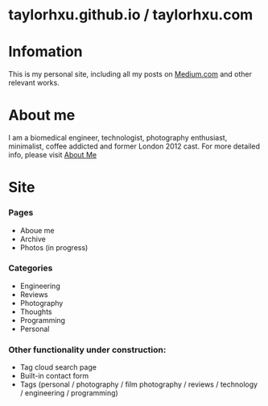 taylorhxu.github.io / taylorhxu.com
===================
# Infomation
This is my personal site, including all my posts on [Medium.com](https://medium.com/@taylorhxu) and other relevant works.

# About me
I am a biomedical engineer, technologist, photography enthusiast, minimalist, coffee addicted and former London 2012 cast. For more detailed info, please visit [About Me](http://taylorhxu.com/about)

# Site
### Pages
- Aboue me
- Archive
- Photos (in progress)

### Categories 
- Engineering
- Reviews
- Photography
- Thoughts
- Programming 
- Personal

### Other functionality under construction:
- Tag cloud search page
- Built-in contact form
- Tags (personal / photography / film photography / reviews / technology / engineering / programming)
